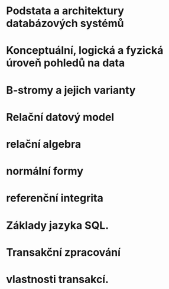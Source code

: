 # Podstata a architektury databázových systémů

# Konceptuální, logická a fyzická úroveň pohledů na data

# B-stromy a jejich varianty

# Relační datový model

# relační algebra

# normální formy

# referenční integrita

# Základy jazyka SQL. 

# Transakční zpracování

# vlastnosti transakcí.
